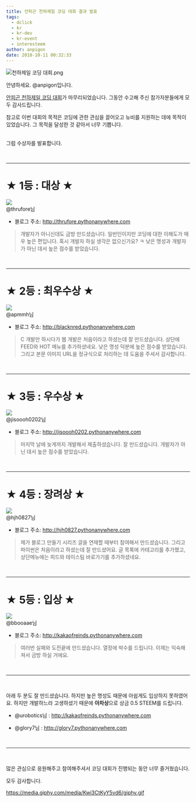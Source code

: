 ```yaml
---
title: 안피곤 천하제일 코딩 대회 결과 발표
tags:
  - dclick
  - kr
  - kr-dev
  - kr-event
  - interesteem
author: anpigon
date: 2018-10-11 00:32:33
---
```


![천하제일 코딩 대회.png](https://files.steempeak.com/file/steempeak/anpigon/EjhfDhpT-E1848EE185A5E186ABE18492E185A1E1848CE185A6E1848BE185B5E186AF20E1848FE185A9E18483E185B5E186BC20E18483E185A2E18492E185AC.png)

안녕하세요. @anpigon입니다.

[안피곤 천하제일 코딩 대회](https://steemit.com/kr/@anpigon/anpigon-coding-contest)가 마무리되었습니다. 그동안 수고해 주신 참가자분들에게 모두 감사드립니다. 

참고로 이번 대회의 목적은 코딩에 관한 관심을 끌어오고 뉴비를 지원하는 데에 목적이 있었습니다. 그 목적을 달성한 것 같아서 너무 기쁩니다.

<br>그럼 수상자를 발표합니다.

<br><hr>

# ★ 1등 : 대상 ★

![](https://steemitimages.com/u/thrufore/avatar/small)<br>@thrufore님

- 블로그 주소: http://thrufore.pythonanywhere.com

> 개발자가 아니신데도 금방 만드셨습니다. 일반인이지만 코딩에 대한 이해도가 매우 높은 편입니다. 혹시 개발자 하실 생각은 없으신가요? ㅋ 낮은 명성과 개발자가 아닌 데서 높은 점수를 받았습니다.

<br><hr>

# ★ 2등 : 최우수상 ★

![](https://steemitimages.com/u/apmmh/avatar/small)<br>@apmmh님

- 블로그 주소: http://blacknred.pythonanywhere.com

> C 개발만 하시다가 웹 개발은 처음이라고 하셨는데 잘 만드셨습니다. 상단에 FEED와 HOT 메뉴를 추가하셨네요. 낮은 명성 덕분에 높은 점수를 받았습니다. 그리고 본문 이미지 URL을 정규식으로 처리하는 데 도움을 주셔서 감사합니다.

<br><hr>

# ★ 3등 : 우수상 ★

![](https://steemitimages.com/u/jisoooh0202/avatar/small)<br>@jisoooh0202님

- 블로그 주소: http://jisoooh0202.pythonanywhere.com

> 마지막 날에 늦게까지 개발해서 제출하셨습니다. 잘 만드셨습니다. 개발자가 아닌 데서 높은 점수를 받았습니다.


<br><hr>

# ★ 4등 : 장려상 ★

![](https://steemitimages.com/u/hjh0827/avatar/small)<br>@hjh0827님

- 블로그 주소: http://hjh0827.pythonanywhere.com

> 제가 블로그 만들기 시리즈 글을 연재할 때부터 참여해서 만드셨습니다. 그리고 파이썬은 처음이라고 하셨는데 잘 만드셨어요. 글 목록에 카테고리를 추가했고, 상단메뉴에는 피드와 테이스팀 바로가기를 추가하셨네요.

<br><hr>

# ★ 5등 : 입상 ★

![](https://steemitimages.com/u/bbooaae/avatar/small)<br>@bbooaae님

- 블로그 주소: http://kakaofreinds.pythonanywhere.com

> 여러번 실패와 도전끝에 만드셨습니다. 열정에 박수를 드립니다. 이제는 익숙해져서 금방 하실 거에요.

<br><hr><br>


아래 두 분도 잘 만드셨습니다. 하지만 높은 명성도 때문에 아쉽게도 입상하지 못하였어요. 
하지만 개발하느라 고생하셨기 때문에 **아차상**으로 상금 0.5 STEEM를 드립니다.

- @urobotics님 : http://kakaofreinds.pythonanywhere.com

- @glory7님 : http://glory7.pythonanywhere.com



<br><hr><br>

많은 관심으로 응원해주고 참여해주셔서 코딩 대회가 진행되는 동안 너무 즐거웠습니다.

모두 감사합니다.

https://media.giphy.com/media/Kwi3CtKyY5vd6/giphy.gif
